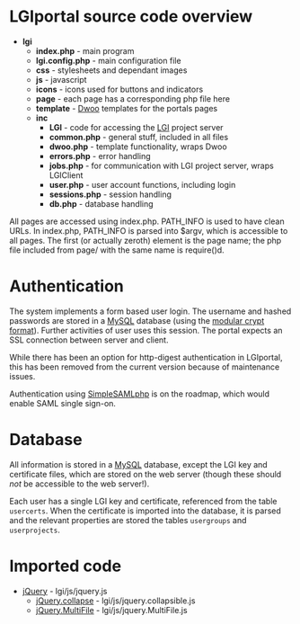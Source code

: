 LGIportal source code overview
==============================

* **lgi**
  * **index.php** - main program
  * **lgi.config.php** - main configuration file
  * **css** - stylesheets and dependant images
  * **js** - javascript
  * **icons** - icons used for buttons and indicators
  * **page** - each page has a corresponding php file here
  * **template** - [Dwoo][] templates for the portals pages
  * **inc** 
     * **LGI** - code for accessing the [LGI][] project server
     * **common.php** - general stuff, included in all files
     * **dwoo.php** - template functionality, wraps Dwoo
     * **errors.php** - error handling
     * **jobs.php** - for communication with LGI project server, wraps LGIClient
     * **user.php** - user account functions, including login
     * **sessions.php** - session handling
     * **db.php** - database handling

All pages are accessed using index.php. PATH\_INFO is used to have clean URLs. In
index.php, PATH\_INFO is parsed into $argv, which is accessible to all pages. The
first (or actually zeroth) element is the page name; the php file included from
page/ with the same name is require()d.


Authentication
==============

The system implements a form based user login. The username and hashed
passwords are stored in a [MySQL][] database (using the [modular crypt
format][]). Further activities of user uses this session. The portal expects an
SSL connection between server and client.

While there has been an option for http-digest authentication in LGIportal,
this has been removed from the current version because of maintenance issues.

Authentication using [SimpleSAMLphp][] is on the roadmap, which would enable
SAML single sign-on.


Database
========

All information is stored in a [MySQL][] database, except the LGI key and
certificate files, which are stored on the web server (though these should
_not_ be accessible to the web server!).

Each user has a single LGI key and certificate, referenced from the table
`usercerts`. When the certificate is imported into the database, it is
parsed and the relevant properties are stored the tables `usergroups` and
`userprojects`.


Imported code
=============

* [jQuery][] - lgi/js/jquery.js
  * [jQuery.collapse][] - lgi/js/jquery.collapsible.js
  * [jQuery.MultiFile][] - lgi/js/jquery.MultiFile.js


[Dwoo]: http://www.dwoo.org/
[MySQL]: http://www.mysql.org/
[LGI]: http://gliteui.wks.gorlaeus.net/LGI/
[modular crypt format]: http://packages.python.org/passlib/modular_crypt_format.html
[SimpleSAMLphp]: http://simplesamlphp.org/
[jQuery]: http://www.jquery.org/
[jQuery.MultiFile]: http://code.google.com/p/jquery-multifile-plugin/
[jQuery.collapse]: http://michael.theirwinfamily.net/articles/jquery/collapsible-fieldsets-jquery-plugin-drupal-style
[jQuery.tagsinput]: http://xoxco.com/projects/code/tagsinput/


